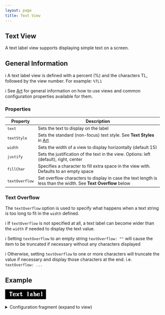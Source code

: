 ```yaml
---
layout: page
title: Text View
---
```

## Text View
A text label view supports displaying simple text on a screen.

## General Information

:information_source: A text label view is defined with a percent (%) and the characters TL, followed by the view number. For example: `%TL1`

:information_source: See [Art](../general.md) for general information on how to use views and common configuration properties available for them.

### Properties

| Property    | Description  |
|-------------|--------------|
| `text` | Sets the text to display on the label |
| `textStyle` | Sets the standard (non-focus) text style. See **Text Styles** in [Art](../general.md) |
| `width` | Sets the width of a view to display horizontally (default 15)|
| `justify` | Sets the justification of the text in the view. Options: left (default), right, center |
| `fillChar` | Specifies a character to fill extra space in the view with. Defaults to an empty space |
| `textOverflow` | Set overflow characters to display in case the text length is less than the width. See **Text Overflow** below |

### Text Overflow

The `textOverflow` option is used to specify what happens when a text string is too long to fit in the `width` defined.

:information_source: If `textOverflow` is not specified at all, a text label can become wider than the `width` if needed to display the text value.

:information_source: Setting `textOverflow` to an empty string `textOverflow: ""` will cause the item to be truncated if necessary without any characters displayed

:information_source: Otherwise, setting `textOverflow` to one or more characters will truncate the value if necessary and display those characters at the end. i.e. `textOverflow: ...`

## Example

![Example](../../assets/images/text_label_view_example1.png "Text label")

<details>
<summary>Configuration fragment (expand to view)</summary>
<div markdown="1">
```
TL1: {
  text: Text label
}
```
</div>
</details>

